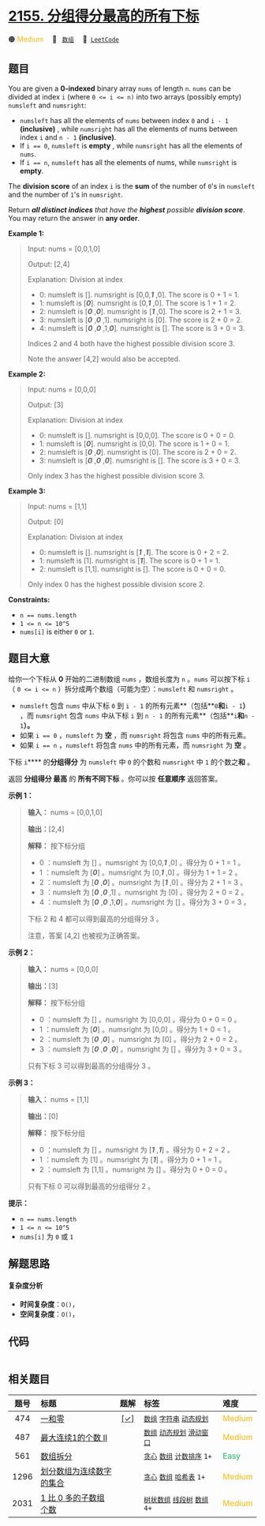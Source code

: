 # [2155. 分组得分最高的所有下标](https://leetcode.com/problems/all-divisions-with-the-highest-score-of-a-binary-array)

🟠 <font color=#ffb800>Medium</font>&emsp; 🔖&ensp; [`数组`](/tag/array.md)&emsp; 🔗&ensp;[`LeetCode`](https://leetcode.com/problems/all-divisions-with-the-highest-score-of-a-binary-array)

## 题目

You are given a **0-indexed** binary array `nums` of length `n`. `nums` can be
divided at index `i` (where `0 <= i <= n)` into two arrays (possibly empty)
`numsleft` and `numsright`:

  * `numsleft` has all the elements of `nums` between index `0` and `i - 1` **(inclusive)** , while `numsright` has all the elements of nums between index `i` and `n - 1` **(inclusive)**.
  * If `i == 0`, `numsleft` is **empty** , while `numsright` has all the elements of `nums`.
  * If `i == n`, `numsleft` has all the elements of nums, while `numsright` is **empty**.

The **division score** of an index `i` is the **sum** of the number of `0`'s
in `numsleft` and the number of `1`'s in `numsright`.

Return _**all distinct indices** that have the **highest** possible **division
score**_. You may return the answer in **any order**.



**Example 1:**

> Input: nums = [0,0,1,0]
> 
> Output: [2,4]
> 
> Explanation: Division at index
> - 0: numsleft is []. numsright is [0,0,_**1**_ ,0]. The score is 0 + 1 = 1.
> - 1: numsleft is [_**0**_]. numsright is [0,_**1**_ ,0]. The score is 1 + 1 = 2.
> - 2: numsleft is [_**0**_ ,_**0**_]. numsright is [_**1**_ ,0]. The score is 2 + 1 = 3.
> - 3: numsleft is [_**0**_ ,_**0**_ ,1]. numsright is [0]. The score is 2 + 0 = 2.
> - 4: numsleft is [_**0**_ ,_**0**_ ,1,_**0**_]. numsright is []. The score is 3 + 0 = 3.
> 
> Indices 2 and 4 both have the highest possible division score 3.
> 
> Note the answer [4,2] would also be accepted.

**Example 2:**

> Input: nums = [0,0,0]
> 
> Output: [3]
> 
> Explanation: Division at index
> - 0: numsleft is []. numsright is [0,0,0]. The score is 0 + 0 = 0.
> - 1: numsleft is [_**0**_]. numsright is [0,0]. The score is 1 + 0 = 1.
> - 2: numsleft is [_**0**_ ,_**0**_]. numsright is [0]. The score is 2 + 0 = 2.
> - 3: numsleft is [_**0**_ ,_**0**_ ,_**0**_]. numsright is []. The score is 3 + 0 = 3.
> 
> Only index 3 has the highest possible division score 3.

**Example 3:**

> Input: nums = [1,1]
> 
> Output: [0]
> 
> Explanation: Division at index
> - 0: numsleft is []. numsright is [_**1**_ ,_**1**_]. The score is 0 + 2 = 2.
> - 1: numsleft is [1]. numsright is [_**1**_]. The score is 0 + 1 = 1.
> - 2: numsleft is [1,1]. numsright is []. The score is 0 + 0 = 0.
> 
> Only index 0 has the highest possible division score 2.

**Constraints:**

  * `n == nums.length`
  * `1 <= n <= 10^5`
  * `nums[i]` is either `0` or `1`.


## 题目大意

给你一个下标从 **0** 开始的二进制数组 `nums` ，数组长度为 `n` 。`nums` 可以按下标 `i`（ `0 <= i <= n`
）拆分成两个数组（可能为空）：`numsleft` 和 `numsright` 。

  * `numsleft` 包含 `nums` 中从下标 `0` 到 `i - 1` 的所有元素**（包括**`0`**和**`i - 1`**）** ，而 `numsright` 包含 `nums` 中从下标 `i` 到 `n - 1` 的所有元素**（包括**`i`**和**`n - 1`**）。**
  * 如果 `i == 0` ，`numsleft` 为 **空** ，而 `numsright` 将包含 `nums` 中的所有元素。
  * 如果 `i == n` ，`numsleft` 将包含 `nums` 中的所有元素，而 `numsright` 为 **空** 。

下标 `i`**** 的**分组得分** 为 `numsleft` 中 `0` 的个数和 `numsright` 中 `1` 的个数之**和** 。

返回 **分组得分 最高** 的 **所有不同下标** 。你可以按 **任意顺序** 返回答案。



**示例 1：**

> 
> 
> 
> 
> 
> **输入：** nums = [0,0,1,0]
> 
> **输出：**[2,4]
> 
> **解释：** 按下标分组
> - 0 ：numsleft 为 [] 。numsright 为 [0,0,_**1**_ ,0] 。得分为 0 + 1 = 1 。
> - 1 ：numsleft 为 [_**0**_] 。numsright 为 [0,_**1**_ ,0] 。得分为 1 + 1 = 2 。
> - 2 ：numsleft 为 [_**0**_ ,_**0**_] 。numsright 为 [_**1**_ ,0] 。得分为 2 + 1 = 3 。
> - 3 ：numsleft 为 [_**0**_ ,_**0**_ ,1] 。numsright 为 [0] 。得分为 2 + 0 = 2 。
> - 4 ：numsleft 为 [_**0**_ ,_**0**_ ,1,_**0**_] 。numsright 为 [] 。得分为 3 + 0 = 3 。
> 
> 下标 2 和 4 都可以得到最高的分组得分 3 。
> 
> 注意，答案 [4,2] 也被视为正确答案。

**示例 2：**

> 
> 
> 
> 
> 
> **输入：** nums = [0,0,0]
> 
> **输出：**[3]
> 
> **解释：** 按下标分组
> - 0 ：numsleft 为 [] 。numsright 为 [0,0,0] 。得分为 0 + 0 = 0 。
> - 1 ：numsleft 为 [_**0**_] 。numsright 为 [0,0] 。得分为 1 + 0 = 1 。
> - 2 ：numsleft 为 [_**0**_ ,_**0**_] 。numsright 为 [0] 。得分为 2 + 0 = 2 。
> - 3 ：numsleft 为 [_**0**_ ,_**0**_ ,_**0**_] 。numsright 为 [] 。得分为 3 + 0 = 3 。
> 
> 只有下标 3 可以得到最高的分组得分 3 。
> 
> 

**示例 3：**

> 
> 
> 
> 
> 
> **输入：** nums = [1,1]
> 
> **输出：**[0]
> 
> **解释：** 按下标分组
> - 0 ：numsleft 为 [] 。numsright 为 [_**1**_ ,_**1**_] 。得分为 0 + 2 = 2 。
> - 1 ：numsleft 为 [1] 。numsright 为 [_**1**_] 。得分为 0 + 1 = 1 。
> - 2 ：numsleft 为 [1,1] 。numsright 为 [] 。得分为 0 + 0 = 0 。
> 
> 只有下标 0 可以得到最高的分组得分 2 。
> 
> 



**提示：**

  * `n == nums.length`
  * `1 <= n <= 10^5`
  * `nums[i]` 为 `0` 或 `1`


## 解题思路

#### 复杂度分析

- **时间复杂度**：`O()`，
- **空间复杂度**：`O()`，

## 代码

```javascript

```

## 相关题目

<!-- prettier-ignore -->
| 题号 | 标题 | 题解 | 标签 | 难度 |
| :------: | :------ | :------: | :------ | :------ |
| 474 | [一和零](https://leetcode.com/problems/ones-and-zeroes) | [[✓]](/problem/0474.md) |  [`数组`](/tag/array.md) [`字符串`](/tag/string.md) [`动态规划`](/tag/dynamic-programming.md) | <font color=#ffb800>Medium</font> |
| 487 | [最大连续1的个数 II](https://leetcode.com/problems/max-consecutive-ones-ii) |  |  [`数组`](/tag/array.md) [`动态规划`](/tag/dynamic-programming.md) [`滑动窗口`](/tag/sliding-window.md) | <font color=#ffb800>Medium</font> |
| 561 | [数组拆分](https://leetcode.com/problems/array-partition) |  |  [`贪心`](/tag/greedy.md) [`数组`](/tag/array.md) [`计数排序`](/tag/counting-sort.md) `1+` | <font color=#15bd66>Easy</font> |
| 1296 | [划分数组为连续数字的集合](https://leetcode.com/problems/divide-array-in-sets-of-k-consecutive-numbers) |  |  [`贪心`](/tag/greedy.md) [`数组`](/tag/array.md) [`哈希表`](/tag/hash-table.md) `1+` | <font color=#ffb800>Medium</font> |
| 2031 | [1 比 0 多的子数组个数](https://leetcode.com/problems/count-subarrays-with-more-ones-than-zeros) |  |  [`树状数组`](/tag/binary-indexed-tree.md) [`线段树`](/tag/segment-tree.md) [`数组`](/tag/array.md) `4+` | <font color=#ffb800>Medium</font> |

<style>
.blue {
    background-color: #096dd9;
    padding: 0.25rem 0.5rem;
    margin: 0;
    font-size: 0.85em;
    border-radius: 3px;
    color: white;
    font-weight: 500;
}
table th:first-of-type { width: 10%; }
table th:nth-of-type(2) { width: 35%; }
table th:nth-of-type(3) { width: 10%; }
table th:nth-of-type(4) { width: 35%; }
table th:nth-of-type(5) { width: 10%; }
</style>

